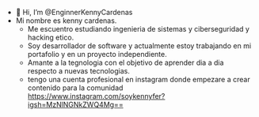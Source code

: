 - 👋 Hi, I’m @EnginnerKennyCardenas
- Mi nombre es kenny cardenas.
  - Me escuentro estudiando ingenieria de sistemas y ciberseguridad y hacking etico.
  - Soy desarrollador de software y actualmente estoy trabajando en mi portafolio y en un proyecto independiente.
  - Amante a la tegnologia con el objetivo de aprender dia a dia respecto a nuevas tecnologias.
  - tengo una cuenta profesional en instagram donde empezare a crear contenido para la comunidad https://www.instagram.com/soykennyfer?igsh=MzNlNGNkZWQ4Mg==
<!---
EnginnerKennyCardenas/EnginnerKennyCardenas is a ✨ special ✨ repository because its `README.md` (this file) appears on your GitHub profile.
You can click the Preview link to take a look at your changes.
--->
